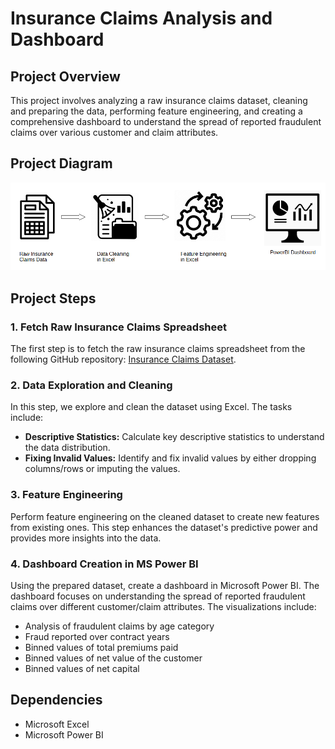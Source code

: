 # Insurance Claims Analysis and Dashboard

## Project Overview

This project involves analyzing a raw insurance claims dataset, cleaning and preparing the data, performing feature engineering, and creating a comprehensive dashboard to understand the spread of reported fraudulent claims over various customer and claim attributes.

## Project Diagram

![Diagram of Project Steps](diagram.png)

## Project Steps

### 1. Fetch Raw Insurance Claims Spreadsheet
The first step is to fetch the raw insurance claims spreadsheet from the following GitHub repository:
[Insurance Claims Dataset](https://github.com/Explore-AI/Public-Data/blob/master/insurance_claims_raw.xlsx).

### 2. Data Exploration and Cleaning
In this step, we explore and clean the dataset using Excel. The tasks include:
- **Descriptive Statistics:** Calculate key descriptive statistics to understand the data distribution.
- **Fixing Invalid Values:** Identify and fix invalid values by either dropping columns/rows or imputing the values.

### 3. Feature Engineering
Perform feature engineering on the cleaned dataset to create new features from existing ones. This step enhances the dataset's predictive power and provides more insights into the data.

### 4. Dashboard Creation in MS Power BI
Using the prepared dataset, create a dashboard in Microsoft Power BI. The dashboard focuses on understanding the spread of reported fraudulent claims over different customer/claim attributes. The visualizations include:
- Analysis of fraudulent claims by age category
- Fraud reported over contract years
- Binned values of total premiums paid
- Binned values of net value of the customer
- Binned values of net capital

## Dependencies
- Microsoft Excel
- Microsoft Power BI
